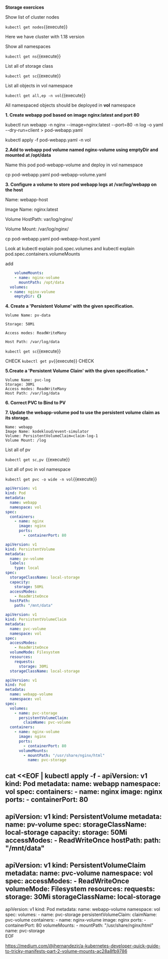 **Storage exercices**

Show list of cluster nodes

`kubectl get nodes`{{execute}}

Here we have cluster with 1.18 version

Show all namespaces

`kubectl get ns`{{execute}}

List all of  storage class 

`kubectl get sc`{{execute}}

List all objects in vol namespace

`kubectl get all,ep -n vol`{{execute}}


All namespaced objects should be deployed in **vol** namespace


**1. Create webapp pod based on image nginx:latest and port 80**

kubectl run webapp -n nginx --image=nginx:latest --port=80  -n log -o yaml --dry-run=client > pod-webapp.yaml

kubectl apply -f pod-webapp.yaml -n vol

**2.Add to webapp pod volume named nginx-volume using emptyDir and mounted at /opt/data**

Name this pod pod-webapp-volume and deploy in vol namespace

cp pod-webapp.yaml pod-webapp-volume.yaml

**3. Configure a volume to store pod webapp logs at /var/log/webapp on the host**

Name: webapp-host

Image Name: nginx:latest

Volume HostPath: var/log/nginx/

Volume Mount: /var/log/nginx/


cp pod-webapp.yaml pod-webapp-host.yaml


Look at
kubectl explain pod.spec.volumes
and
kubectl explain pod.spec.containers.volumeMounts

add
```yaml
    volumeMounts:
    - name: nginx-volume
      mountPath: /opt/data
  volumes:
  - name: nginx-volume
    emptyDir: {}
```

**4. Create a 'Persistent Volume' with the given specification.**

    Volume Name: pv-data

    Storage: 50Mi

    Access modes: ReadWriteMany

    Host Path: /var/log/data 



`kubectl get sc`{{execute}}

CHECK
`kubectl get pv`{{execute}}
CHECK


**5.Create a 'Persistent Volume Claim' with the given specification.***

    Volume Name: pvc-log
    Storage: 30Mi
    Access modes: ReadWriteMany
    Host Path: /var/log/data 

**6. Correct PVC to Bind to PV**

**7. Update the webapp-volume pod to use the persistent volume claim as its storage.** 

    Name: webapp
    Image Name: kodekloud/event-simulator
    Volume: PersistentVolumeClaim=claim-log-1
    Volume Mount: /log 

List all of pv

`kubectl get sc,pv `{{execute}}

List all of pvc in vol namespace

`kubectl get pvc -o wide -n vol`{{execute}}



```yaml
apiVersion: v1
kind: Pod
metadata:
  name: webapp
  namespace: vol
spec:
  containers:
    - name: nginx
      image: nginx
      ports:
        - containerPort: 80
```


```yaml
apiVersion: v1
kind: PersistentVolume
metadata:
  name: pv-volume
  labels:
    type: local
spec:
  storageClassName: local-storage
  capacity:
    storage: 50Mi
  accessModes:
    - ReadWriteOnce
  hostPath:
    path: "/mnt/data"
```

```yaml
apiVersion: v1
kind: PersistentVolumeClaim
metadata:
  name: pvc-volume
  namespace: vol
spec:
  accessModes:
    - ReadWriteOnce
  volumeMode: Filesystem
  resources:
    requests:
      storage: 30Mi
  storageClassName: local-storage
```

```yaml
apiVersion: v1
kind: Pod
metadata:
  name: webapp-volume
  namespace: vol
spec:
  volumes:
    - name: pvc-storage
      persistentVolumeClaim:
        claimName: pvc-volume
  containers:
    - name: nginx-volume
      image: nginx
      ports:
        - containerPort: 80
      volumeMounts:
        - mountPath: "/usr/share/nginx/html"
          name: pvc-storage
```


cat <<EOF | kubectl apply -f -
apiVersion: v1
kind: Pod
metadata:
  name: webapp
  namespace: vol
spec:
  containers:
    - name: nginx
      image: nginx
      ports:
        - containerPort: 80
---        
apiVersion: v1
kind: PersistentVolume
metadata:
  name: pv-volume
spec:
  storageClassName: local-storage
  capacity:
    storage: 50Mi
  accessModes:
    - ReadWriteOnce
  hostPath:
    path: "/mnt/data"      
---
apiVersion: v1
kind: PersistentVolumeClaim
metadata:
  name: pvc-volume
  namespace: vol
spec:
  accessModes:
    - ReadWriteOnce
  volumeMode: Filesystem
  resources:
    requests:
      storage: 30Mi
  storageClassName: local-storage
---  
apiVersion: v1
kind: Pod
metadata:
  name: webapp-volume
  namespace: vol
spec:
  volumes:
    - name: pvc-storage
      persistentVolumeClaim:
        claimName: pvc-volume
  containers:
    - name: nginx-volume
      image: nginx
      ports:
        - containerPort: 80
      volumeMounts:
        - mountPath: "/usr/share/nginx/html"
          name: pvc-storage           
EOF






https://medium.com/@ihernandezjr/a-kubernetes-developer-quick-guide-to-tricky-manifests-part-2-volume-mounts-ac28a8fb9786